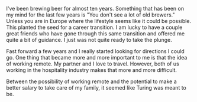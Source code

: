 I've been brewing beer for almost ten years.  Something that has been on my mind for the last few years is "You don't see a lot of old brewers." Unless you are in Europe where the lifestyle seems like it could be possible. This planted the seed for a career transition. I am lucky to have a couple great friends who have gone through this same transition and offered me quite a bit of guidance. I just was not quite ready to take the plunge.

Fast forward a few years and I really started looking for directions I could go. One thing that became more and more important to me is that the idea of working remote. My partner and I love to travel. However, both of us working in the hospitality industry makes that more and more difficult.

Between the possibility of working remote and the potential to make a better salary to take care of my family, it seemed like Turing was meant to be.
